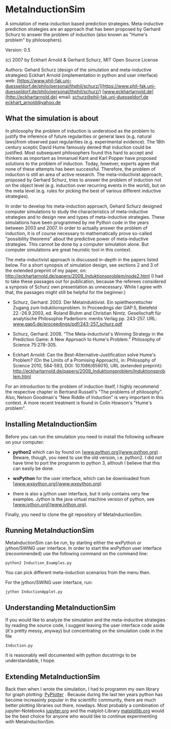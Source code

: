 MetaInductionSim
================

A simulation of meta-induction based prediction strategies.
Meta-inductive prediction strategies are an approach that
has been proposed by Gerhard Schurz to answer the problem
of induction (also known as "Hume's problem" by philosophers).

Version: 0.5 

(c) 2007 by Eckhart Arnold & Gerhard Schurz, MIT Open Source License

Authors: Gehard Schurz (design of the simulation and meta-inductive
                        strategies)
         Eckhart Arnold (implementation in python and user interface)
web:    [https://www.phil-fak.uni-duesseldorf.de/philo/personal/thphil/schurz/](https://www.phil-fak.uni-duesseldorf.de/philo/personal/thphil/schurz/)
        [www.eckhartarnold.de](http://eckhartarnold.de)
email:  schurz@phil-fak.uni-duesseldorf.de
        eckhart_arnold@yahoo.de


What the simulation is about
----------------------------

In philosophy the problem of induction is understood as the problem to
justify the inference of future regularities or general laws (e.g. natural
laws)from observed past regularities (e.g. experimental evidence). The
18th century sceptic David Hume famously denied that induction could
be justified. Most subsequent philosophers found this hard to accept and
thinkers as important as Immanuel Kant and Karl Popper have proposed
solutions to the problem of induction. Today, however, experts agree that
none of these attempts has been successful. Therefore, the problem of induction is
still an area of active research. The meta-inductivist approach, proposed
by Gerhard Schurz, tries to answer the problem of induction not on the
object level (e.g. induction over recurring events in the world), but on the
meta level (e.g. rules for picking the best of various different inductive
strategies).

In order to develop his meta-induction approach, Gehard Schurz
designed computer simulations to study the characteristics of
meta-inductive strategies and to design new and types of
meta-inductive strategies. These simulations have been programmed by
me Python code in the years between 2003 and 2007. In order to
actually answer the problem of induction, it is of course necessary to
mathematically prove so-called "possibility theorems" about the
predictive power of meta-inductive strategies. This cannot be done by
a computer simulation alone. But computer simulations are great
heuristic tool in this context.

The meta-inductivist approach is discussed in-depth in the papers
listed below. For a short synopsis of simulation design, see sections
2 and 3 of the extended preprint of my paper, on:
http://eckhartarnold.de/papers/2009_Induktionsproblem/node2.html (I
had to take these passages out for publication, because the referees
considered a synposis of Schurz own presentation as unnecessary. While
I agree with that, the passages might still be helpful for the
beginner.)

 - Schurz, Gerhard. 2003. Der Metainduktivist. Ein spieltheoretischer
   Zugang zum Induktionsproblem. In Proceedings der GAP.5, Bielefeld
   22.-26.9.2003, ed. Roland Bluhm and Christian Nimtz. Gesellschaft
   für analytische Philosophie Paderborn: mentis Verlag
   pp. 243-257. URL: www.gap5.de/proceedings/pdf/243-257_schurz.pdf

 - Schurz, Gerhard. 2008. “The Meta-inductivist's Winning Strategy in the
   Prediction Game: A New Approach to Hume's Problem.” Philosophy of
   Science 75:278-305.

 - Eckhart Arnold: Can the Best-Alternative-Justification solve Hume's
   Problem? (On the Limits of a Promising Approach), in: Philosophy of
   Science 2010, 584-593, DOI: 10.1086/656010, URL (extended preprint):
   http://eckhartarnold.de/papers/2009_Induktionsproblem/Induktionsproblem.html

For an introduction to the problem of induction itself, I highly
recommend the respective chapter in Bertrand Russell's "The problems
of philosophy". Also, Nelson Goodman's "New Riddle of Induction" is
very important in this context. A more recent treatment is found in
Colin Howson's "Hume's problem".

Installing MetaInductionSim
---------------------------

Before you can run the simulation you need to install the following software
on your computer:

- **python2** which can by found on [www.python.org](www.python.org) . Beware,
  though, you need to use the old version, i.e. python2. I did not have time
  to port the programm to python 3, althouh I believe that this can easily
  be done.

- **wxPython** for the user interface, which can be downloaded from
   [www.wxpython.org](www.wxpython.org)

- there is also a jython user interface, but it only contains very few
  examples. Jython is the java virtual machine version of python, see
  [www.jython.org](www.jython.org). 

Finally, you need to clone the git repository of MetaInductionSim.


Running MetaInductionSim
------------------------

MetaInductionSim can be run, by starting either the wxPython or
jython/SWING user interface. In order to start the wxPython user
interface (recoommended) use the following command on the command
line:

    python2 Induction_Examples.py

You can pick different meta-induction scenarios from the menu then.

For the jython/SWING user interface, run:

    jython InductionApplet.py


Understanding MetaInductionSim
------------------------------

If you would like to analyze the simulation and the meta-inductive
strategies by reading the source code, I suggest leaving the user
interface code aside (it's pretty messy, anyway) but concentrating on
the simulation code in the file

    Induction.py

It is reasonably well documented with python docstrings to be understandable, I hope.


Extending MetaInductionSim
--------------------------

Back then when I wrote the simulation, I had to programm my own
library for graph plotting:
[PyPlotter](http://www.eckhartarnold.de/apppages/pyplotter.html)
. Because during the last ten years python has become increasinly
popular in the scientific community, there are much better plotting
libraries out there, nowdays.  Most probably a combination of
jupyter-Notebooks [jupyter.org](http://jupyter.org/) and the
matplot-Library [matplotlib.org](http://matplotlib.org/) would be the
best choice for anyone who would like to continue experimenting with
MetaInductionSim.

